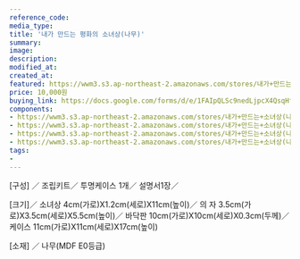 ```yaml
---
reference_code:
media_type:
title: '내가 만드는 평화의 소녀상(나무)'
summary:
image:
description:
modified_at:
created_at:
featured: https://wwm3.s3.ap-northeast-2.amazonaws.com/stores/내가+만드는+소녀상(나무)/1.jpg
price: 10,000원
buying_link: https://docs.google.com/forms/d/e/1FAIpQLSc9nedLjpcX4QsqHfsDClSUvnY_z8JjKZMrkfDJmnqozNUliA/viewform
components:
- https://wwm3.s3.ap-northeast-2.amazonaws.com/stores/내가+만드는+소녀상(나무)/1.jpg
- https://wwm3.s3.ap-northeast-2.amazonaws.com/stores/내가+만드는+소녀상(나무)/1.jpg
- https://wwm3.s3.ap-northeast-2.amazonaws.com/stores/내가+만드는+소녀상(나무)/1.jpg
- https://wwm3.s3.ap-northeast-2.amazonaws.com/stores/내가+만드는+소녀상(나무)/소녀상+제품설명+쇼핑몰.jpg
tags:
-
---
```

[구성] ／
조립키트／
투명케이스 1개／
설명서1장／

[크기]／
소녀상  4cm(가로)X1.2cm(세로)X11cm(높이)／
의  자  3.5cm(가로)X3.5cm(세로)X5.5cm(높이)／
바닥판  10cm(가로)X10cm(세로)X0.3cm(두께)／
케이스  11cm(가로)X11cm(세로)X17cm(높이)

[소재] ／
나무(MDF E0등급)
